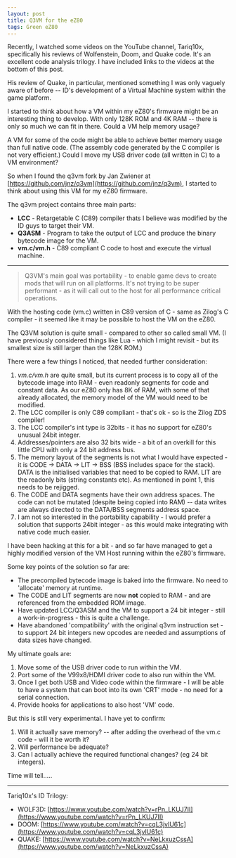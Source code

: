 ```yaml
---
layout: post
title: Q3VM for the eZ80
tags: Green eZ80
---
```


Recently, I watched some videos on the YouTube channel, Tariq10x, specifically his reviews of Wolfenstein, Doom, and Quake code. It's an excellent code analysis trilogy. I have included links to the videos at the bottom of this post.

His review of Quake, in particular, mentioned something I was only vaguely aware of before -- ID's development of a Virtual Machine system within the game platform.

I started to think about how a VM within my eZ80's firmware might be an interesting thing to develop. With only 128K ROM and 4K RAM -- there is only so much we can fit in there.  Could a VM help memory usage?

A VM for some of the code might be able to achieve better memory usage than full native code. (The assembly code generated by the C compiler is not very efficient.) Could I move my USB driver code (all written in C) to a VM environment?

So when I found the q3vm fork by Jan Zwiener at [https://github.com/jnz/q3vm](https://github.com/jnz/q3vm), I started to think about using this VM for my eZ80 firmware.

The q3vm project contains three main parts:

* **LCC** - Retargetable C (C89) compiler thats I believe was modified by the ID guys to target their VM.
* **Q3ASM** - Program to take the output of LCC and produce the binary bytecode image for the VM.
* **vm.c/vm.h** - C89 compliant C code to host and execute the virtual machine.

---

> Q3VM's main goal was portability - to enable game devs to create mods that will run on all platforms.  It's not trying to be super performant - as it will call out to the host for all performance critical operations.

With the hosting code (vm.c) written in C89 version of C - same as Zilog's C compiler - it seemed like it may be possible to host the VM on the eZ80.

The Q3VM solution is quite small - compared to other so called small VM.  (I have previously considered things like Lua - which I might revisit - but its smallest size is still larger than the 128K ROM.)

There were a few things I noticed, that needed further consideration:

1. *vm.c/vm.h* are quite small, but its current process is to copy all of the bytecode image into RAM - even readonly segments for code and constant data.  As our eZ80 only has 8K of RAM, with some of that already allocated, the memory model of the VM would need to be modified.
2. The LCC compiler is only C89 compliant - that's ok - so is the Zilog ZDS compiler!
3. The LCC compiler's int type is 32bits - it has no support for eZ80's unusual 24bit integer.
4. Addresses/pointers are also 32 bits wide - a bit of an overkill for this little CPU with only a 24 bit address bus.
5. The memory layout of the segments is not what I would have expected - it is CODE -> DATA -> LIT -> BSS (BSS includes space for the stack).  DATA is the initialised variables that need to be copied to RAM.  LIT are the readonly bits (string constants etc).  As mentioned in point 1, this needs to be rejigged.
6. The CODE and DATA segments have their own address spaces.  The code can not be mutated (despite being copied into RAM) -- data writes are always directed to the DATA/BSS segments address space.
7. I am not so interested in the portability capability - I would prefer a solution that supports 24bit integer - as this would make integrating with native code much easier.

I have been hacking at this for a bit - and so far have managed to get a highly modified version of the VM Host running within the eZ80's firmware.

Some key points of the solution so far are:

* The precompiled bytecode image is baked into the firmware.  No need to 'allocate' memory at runtime.
* The CODE and LIT segments are now **not** copied to RAM - and are referenced from the embedded ROM image.
* Have updated LCC/Q3ASM and the VM to support a 24 bit integer - still a work-in-progress - this is quite a challenge.
* Have abandoned 'compatibility' with the original q3vm instruction set - to support 24 bit integers new opcodes are needed and assumptions of data sizes have changed.

My ultimate goals are:

1. Move some of the USB driver code to run within the VM.
2. Port some of the V99x8/HDMI driver code to also run within the VM.
3. Once I get both USB and Video code within the firmware - I will be able to have a system that can boot into its own 'CRT' mode - no need for a serial connection.
4. Provide hooks for applications to also host 'VM' code.

But this is still very experimental. I have yet to confirm:

1. Will it actually save memory? -- after adding the overhead of the vm.c code - will it be worth it?
2. Will performance be adequate?
3. Can I actually achieve the required functional changes? (eg 24 bit integers).

Time will tell.....

---

Tariq10x's ID Trilogy:

* WOLF3D: [https://www.youtube.com/watch?v=rPn_LKUJ7II](https://www.youtube.com/watch?v=rPn_LKUJ7II)
* DOOM: [https://www.youtube.com/watch?v=cqL3jvlU61c](https://www.youtube.com/watch?v=cqL3jvlU61c)
* QUAKE: [https://www.youtube.com/watch?v=NeLkxuzCssA](https://www.youtube.com/watch?v=NeLkxuzCssA)
